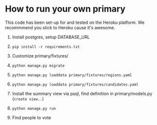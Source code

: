 # How to run your own primary

This code has been set-up for and tested on the Heroku platform.
We recommmend you stick to Heroku cause it's awesome.

1. Install postgres, setup DATABASE_URL

2. `pip install -r requirements.txt`

3. Customize primary/fixtures/

4. `python manage.py migrate`

5. `python manage.py loaddata primary/fixtures/regions.yaml`

6. `python manage.py loaddata primary/fixtures/candidates.yaml`

7. Install the summary view via psql, find definition in primary/models.py (`create view..`)

8. `python manage.py run`

9. Find people to vote
